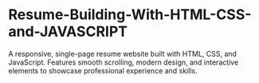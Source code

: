 # Resume-Building-With-HTML-CSS-and-JAVASCRIPT
A responsive, single-page resume website built with HTML, CSS, and JavaScript. Features smooth scrolling, modern design, and interactive elements to showcase professional experience and skills.
